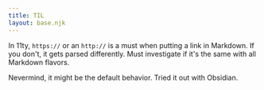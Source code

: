 ```yaml
---
title: TIL
layout: base.njk
---
```


In 11ty, `https://` or an `http://` is a must when putting a link in Markdown. 
If you don't, it gets parsed differently. Must investigate if it's the same with 
all Markdown flavors.

Nevermind, it might be the default behavior. Tried it out with Obsidian.

